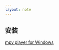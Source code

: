 ```yaml
---
layout: note
---
```


## 安装

[mpv player for Windows](https://sourceforge.net/projects/mpv-player-windows/files/)

